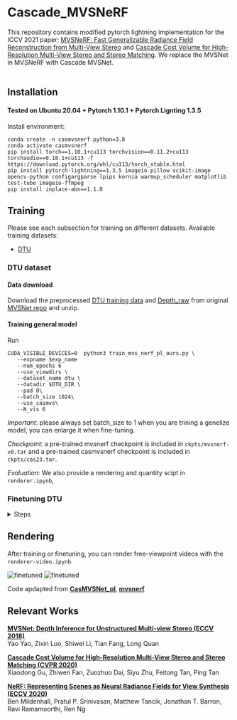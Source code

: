 # Cascade_MVSNeRF
This repository contains modified pytorch lightning implementation for the ICCV 2021 paper: [MVSNeRF: Fast Generalizable Radiance Field Reconstruction from Multi-View Stereo](https://arxiv.org/abs/2103.15595) and [Cascade Cost Volume for High-Resolution Multi-View Stereo
and Stereo Matching](https://arxiv.org/pdf/1912.06378.pdf). We replace the MVSNet in MVSNeRF with Cascade MVSNet. <br><br>


## Installation

#### Tested on Ubuntu 20.04 + Pytorch 1.10.1 + Pytorch Lignting 1.3.5

Install environment:
```
conda create -n casmvsnerf python=3.8
conda activate casmvsnerf
pip install torch==1.10.1+cu113 torchvision==0.11.2+cu113 torchaudio==0.10.1+cu113 -f https://download.pytorch.org/whl/cu113/torch_stable.html
pip install pytorch-lightning==1.3.5 imageio pillow scikit-image opencv-python configargparse lpips kornia warmup_scheduler matplotlib test-tube imageio-ffmpeg
pip install inplace-abn==1.1.0
```


## Training
Please see each subsection for training on different datasets. Available training datasets:

* [DTU](#dtu)

### DTU dataset

#### Data download

Download the preprocessed [DTU training data](https://drive.google.com/file/d/1eDjh-_bxKKnEuz5h-HXS7EDJn59clx6V/view)
and [Depth_raw](https://virutalbuy-public.oss-cn-hangzhou.aliyuncs.com/share/cascade-stereo/CasMVSNet/dtu_data/dtu_train_hr/Depths_raw.zip) from original [MVSNet repo](https://github.com/YoYo000/MVSNet)
and unzip.

#### Training general model

Run
```
CUDA_VISIBLE_DEVICES=0  python3 train_mvs_nerf_pl_ours.py \
   --expname $exp_name
   --num_epochs 6
   --use_viewdirs \
   --dataset_name dtu \
   --datadir $DTU_DIR \
   --pad 0\
   --batch_size 1024\
   --use_casmvs\
   --N_vis 6
```


*Important*: please always set batch_size to 1 when you are trining a genelize model, you can enlarge it when fine-tuning.

*Checkpoint*: a pre-trained mvsnerf checkpoint is included in `ckpts/mvsnerf-v0.tar` and a pre-trained casmvsnerf checkpoint is included in `ckpts/cas23.tar`. 

*Evaluation*: We also provide a rendering and quantity scipt  in `renderer.ipynb`, 




</details>

### Finetuning DTU
<details>
  <summary>Steps</summary>

```
CUDA_VISIBLE_DEVICES=0  python train_mvs_nerf_finetuning_pl.py  \
    --dataset_name dtu_ft --datadir /path/to/DTU/mvs_training/dtu/scan1 \
    --expname scan1-ft  --with_rgb_loss  --batch_size 1024  \
    --num_epochs 1 --imgScale_test 1.0   --pad 0 \
    --ckpt ./ckpts/cas23.tar --N_vis 1
```

</details>

## Rendering
After training or finetuning, you can render free-viewpoint videos
with the `renderer-video.ipynb`. 


![finetuned](https://github.com/wuyichia/Cascade_MVSNeRF/blob/34e95dd84a9d7e06af425064d38baa7e3370870d/scan21-result-40e-scale025.gif)
![finetuned](https://github.com/wuyichia/Cascade_MVSNeRF/blob/34e95dd84a9d7e06af425064d38baa7e3370870d/scan8-result-40e-scale025.gif)


Code apdapted from [**CasMVSNet_pl**](https://github.com/kwea123/CasMVSNet_pl), [**mvsnerf**](https://github.com/apchenstu/mvsnerf)


## Relevant Works
[**MVSNet: Depth Inference for Unstructured Multi-view Stereo (ECCV 2018)**](https://arxiv.org/abs/1804.02505)<br>
Yao Yao, Zixin Luo, Shiwei Li, Tian Fang, Long Quan

[**Cascade Cost Volume for High-Resolution Multi-View Stereo and Stereo Matching (CVPR 2020)**](https://arxiv.org/abs/1912.06378)<br>
Xiaodong Gu, Zhiwen Fan, Zuozhuo Dai, Siyu Zhu, Feitong Tan, Ping Tan

[**NeRF: Representing Scenes as Neural Radiance Fields for View Synthesis (ECCV 2020)**](http://www.matthewtancik.com/nerf)<br>
Ben Mildenhall, Pratul P. Srinivasan, Matthew Tancik, Jonathan T. Barron, Ravi Ramamoorthi, Ren Ng
